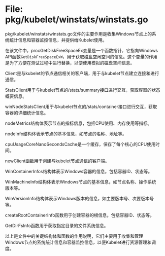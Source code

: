 # File: pkg/kubelet/winstats/winstats.go

pkg/kubelet/winstats/winstats.go文件的主要作用是收集Windows节点上的系统统计信息和容器监控信息，并提供给Kubelet使用。

在该文件中，procGetDiskFreeSpaceEx变量是一个函数指针，它指向Windows API函数`GetDiskFreeSpaceExW`，用于获取磁盘空闲空间的信息。这个变量的作用是为了方便在测试过程中进行替换，以便使用模拟的磁盘空间信息。

Client是与kubelet的节点通信相关的客户端，用于与kubelet节点建立连接和进行通信。

StatsClient用于与kubelet节点的/stats/summary接口进行交互，获取容器的状态概要信息。

winNodeStatsClient用于与kubelet节点的/stats/container接口进行交互，获取容器的详细统计信息。

nodeMetrics结构体表示节点的指标信息，包括CPU使用、内存使用等指标。

nodeInfo结构体表示节点的基本信息，如节点的名称、地址等。

cpuUsageCoreNanoSecondsCache是一个缓存，保存了每个核心的CPU使用时间。

newClient函数用于创建与kubelet节点通信的客户端。

WinContainerInfos结构体表示Windows容器的信息，包括容器ID、状态等。

WinMachineInfo结构体表示Windows节点的基本信息，如节点名称、操作系统版本等。

WinVersionInfo结构体表示Windows版本的信息，如主要版本号、次要版本号等。

createRootContainerInfo函数用于创建容器的根信息，包括容器ID、状态等。

GetDirFsInfo函数用于获取指定目录的文件系统信息。

以上是文件中的关键结构体和函数的作用说明，它们主要用于收集和管理Windows节点的系统统计信息和容器监控信息，以便Kubelet进行资源管理和调度。

